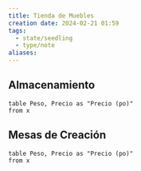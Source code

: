 ```yaml
---
title: Tienda de Muebles
creation date: 2024-02-21 01:59
tags:
  - state/seedling
  - type/note
aliases:
---
```


## Almacenamiento

```dataview
table Peso, Precio as "Precio (po)"
from x
```

## Mesas de Creación

```dataview
table Peso, Precio as "Precio (po)"
from x
```
